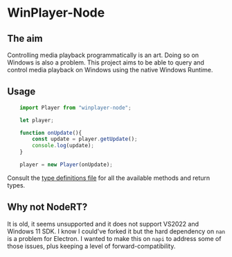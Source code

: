 # WinPlayer-Node

## The aim

Controlling media playback programmatically is an art. Doing so on Windows is also a problem. This project aims to be able to query and control media playback on Windows using the native Windows Runtime.

## Usage

```js
	import Player from "winplayer-node";

	let player;

	function onUpdate(){
		const update = player.getUpdate();
		console.log(update);
	}

	player = new Player(onUpdate);
```

Consult the [type definitions file](index.d.ts) for all the available methods and return types.

## Why not NodeRT?

It is old, it seems unsupported and it does not support VS2022 and Windows 11 SDK. I know I could've forked it but the hard dependency on `nan` is a problem for Electron. I wanted to make this on `napi` to address some of those issues, plus keeping a level of forward-compatibility.

